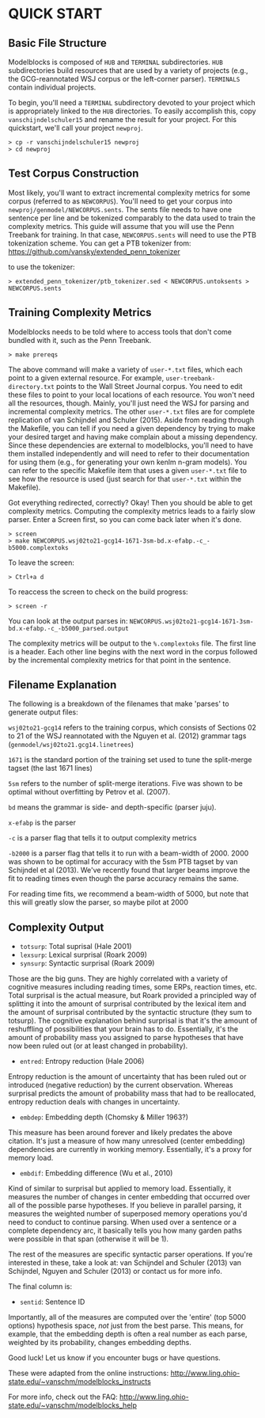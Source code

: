 QUICK START
===========

Basic File Structure
--------------------
Modelblocks is composed of `HUB` and `TERMINAL` subdirectories.
`HUB` subdirectories build resources that are used by a variety of
projects (e.g., the GCG-reannotated WSJ corpus or the left-corner
parser). `TERMINALS` contain individual projects.

To begin, you'll need a `TERMINAL` subdirectory devoted to your project
which is appropriately linked to the `HUB` directories. To easily
accomplish this, copy `vanschijndelschuler15` and rename the result
for your project. For this quickstart, we'll call your project
`newproj`.

    > cp -r vanschijndelschuler15 newproj
    > cd newproj

Test Corpus Construction
------------------------
Most likely, you'll want to extract incremental complexity metrics
for some corpus (referred to as `NEWCORPUS`). You'll need to get your
corpus into `newproj/genmodel/NEWCORPUS.sents`. The sents file needs
to have one sentence per line and be tokenized comparably to the
data used to train the complexity metrics. This guide will assume
that you will use the Penn Treebank for training. In that case,
`NEWCORPUS.sents` will need to use the PTB tokenization scheme.
You can get a PTB tokenizer from:
https://github.com/vansky/extended_penn_tokenizer

to use the tokenizer:

    > extended_penn_tokenizer/ptb_tokenizer.sed < NEWCORPUS.untoksents > NEWCORPUS.sents

Training Complexity Metrics
---------------------------
Modelblocks needs to be told where to access tools that don't come
bundled with it, such as the Penn Treebank.

    > make prereqs

The above command will make a variety of `user-*.txt` files, which
each point to a given external resource. For example,
`user-treebank-directory.txt` points to the Wall Street Journal
corpus. You need to edit these files to point to your local
locations of each resource. You won't need all the resources,
though. Mainly, you'll just need the WSJ for parsing and incremental
complexity metrics. The other `user-*.txt` files are for complete
replication of van Schijndel and Schuler (2015). Aside from reading
through the Makefile, you can tell if you need a given dependency by
trying to make your desired target and having make complain about a
missing dependency. Since these dependencies are external to modelblocks,
you'll need to have them installed independently and will need to refer
to their documentation for using them (e.g., for generating your own
kenlm n-gram models). You can refer to the specific Makefile item that
uses a given `user-*.txt` file to see how the resource is used (just search
for that `user-*.txt` within the Makefile).

Got everything redirected, correctly? Okay! Then you should
be able to get complexity metrics. Computing the complexity
metrics leads to a fairly slow parser. Enter a Screen first,
so you can come back later when it's done.

    > screen
    > make NEWCORPUS.wsj02to21-gcg14-1671-3sm-bd.x-efabp.-c_-b5000.complextoks

To leave the screen:

    > Ctrl+a d

To reaccess the screen to check on the build progress:

    > screen -r

You can look at the output parses in:
`NEWCORPUS.wsj02to21-gcg14-1671-3sm-bd.x-efabp.-c_-b5000_parsed.output`

The complexity metrics will be output to the `%.complextoks`
file. The first line is a header. Each other line begins with
the next word in the corpus followed by the incremental
complexity metrics for that point in the sentence.

Filename Explanation
--------------------
The following is a breakdown of the filenames that make 'parses'
to generate output files:

`wsj02to21-gcg14` refers to the training corpus, which consists of 
Sections 02 to 21 of the WSJ reannotated with the Nguyen et al. 
(2012) grammar tags (`genmodel/wsj02to21.gcg14.linetrees`)

`1671` is the standard portion of the training set used to tune
the split-merge tagset (the last 1671 lines)

`5sm` refers to the number of split-merge iterations. Five 
was shown to be optimal without overfitting by Petrov et al. (2007).

`bd` means the grammar is side- and depth-specific (parser juju).

`x-efabp` is the parser

`-c` is a parser flag that tells it to output complexity metrics

`-b2000` is a parser flag that tells it to run with a beam-width of 2000.
2000 was shown to be optimal for accuracy with the 5sm PTB tagset by 
van Schijndel et al (2013). We've recently found that larger beams 
improve the fit to reading times even though the parse accuracy remains 
the same.

For reading time fits, we recommend a beam-width of 5000, but note
that this will greatly slow the parser, so maybe pilot at 2000

Complexity Output
-----------------
 * `totsurp`: Total suprisal (Hale 2001)
 * `lexsurp`: Lexical surprisal (Roark 2009)
 * `synsurp`: Syntactic surprisal (Roark 2009)

Those are the big guns. They are highly correlated with a variety of
cognitive measures including reading times, some ERPs, reaction times,
etc. Total surprisal is the actual measure, but Roark provided a
principled way of splitting it into the amount of surprisal
contributed by the lexical item and the amount of surprisal
contributed by the syntactic structure (they sum to totsurp). The
cognitive explanation behind surprisal is that it's the amount
of reshuffling of possibilities that your brain has to do.
Essentially, it's the amount of probability mass you assigned
to parse hypotheses that have now been ruled out (or at least
changed in probability).

 * `entred`: Entropy reduction (Hale 2006)

Entropy reduction is the amount of uncertainty that has been ruled out
or introduced (negative reduction) by the current observation. Whereas
surprisal predicts the amount of probability mass that had to be
reallocated, entropy reduction deals with changes in uncertainty.

 * `embdep`: Embedding depth (Chomsky & Miller 1963?)

This measure has been around forever and likely predates the above
citation. It's just a measure of how many unresolved (center
embedding) dependencies are currently in working memory. Essentially,
it's a proxy for memory load.

 * `embdif`: Embedding difference (Wu et al., 2010)

Kind of similar to surprisal but applied to memory load. Essentially,
it measures the number of changes in center embedding that occurred
over all of the possible parse hypotheses. If you believe in parallel
parsing, it measures the weighted number of superposed memory
operations you'd need to conduct to continue parsing. When used
over a sentence or a complete dependency arc, it basically tells
you how many garden paths were possible in that span (otherwise
it will be 1).

The rest of the measures are specific syntactic parser operations. If
you're interested in these, take a look at:
van Schijndel and Schuler (2013)
van Schijndel, Nguyen and Schuler (2013)
or contact us for more info.

The final column is:

* `sentid`: Sentence ID

Importantly, all of the measures are computed over the 'entire' (top
5000 options) hypothesis space, *not* just from the best parse. This
means, for example, that the embedding depth is often a real number as
each parse, weighted by its probability, changes embedding depths.

Good luck! Let us know if you encounter bugs or have questions.

These were adapted from the online instructions:
http://www.ling.ohio-state.edu/~vanschm/modelblocks_instructs

For more info, check out the FAQ:
http://www.ling.ohio-state.edu/~vanschm/modelblocks_help
